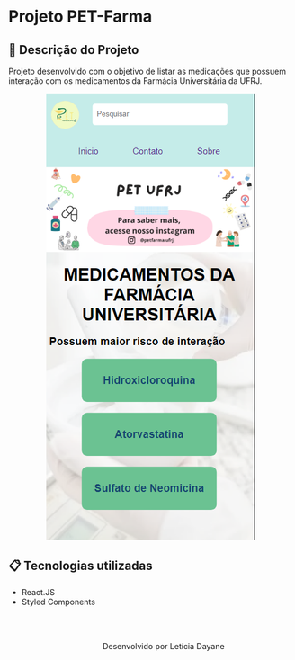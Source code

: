 # Projeto PET-Farma


## 📄 Descrição do Projeto

Projeto desenvolvido com o objetivo de listar as medicações que possuem interação com os medicamentos da Farmácia Universitária da UFRJ.

<p align="center">
<img src=".github/home-pet.png">
</p>

## 📋 Tecnologias utilizadas
<ul>
<li>React.JS</li>
<li>Styled Components</li>
<ul>

<br><br>
<p align="center">Desenvolvido por Letícia Dayane</p>
